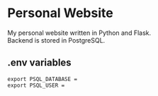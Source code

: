 # Personal Website
 My personal website written in Python and Flask.  
 Backend is stored in PostgreSQL.

## .env variables  
`export PSQL_DATABASE =`  
`export PSQL_USER =`